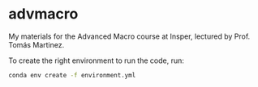 # advmacro
My materials for the Advanced Macro course at Insper, lectured by Prof. Tomás Martinez.

To create the right environment to run the code, run:

```bash
conda env create -f environment.yml
```